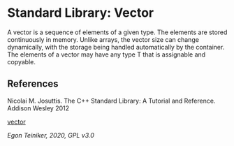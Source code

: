 # Standard Library: Vector

A vector is a sequence of elements of a given type. The elements are 
stored continuously in memory.
Unlike arrays, the vector size can change dynamically, with the storage 
being handled automatically by the container.
The elements of a vector may have any type T that is assignable and 
copyable.


## References

Nicolai M. Josuttis. The C++ Standard Library: A Tutorial and Reference. Addison Wesley 2012

[vector](http://www.cplusplus.com/reference/vector/)

*Egon Teiniker, 2020, GPL v3.0*
